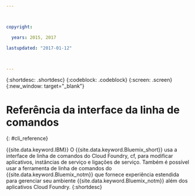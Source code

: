 ```yaml
---



copyright:

  years: 2015, 2017

lastupdated: "2017-01-12"



---
```


{:shortdesc: .shortdesc}
{:codeblock: .codeblock}
{:screen: .screen}
{:new_window: target="_blank"}

# Referência da interface da linha de comandos
{: #cli_reference}

{{site.data.keyword.IBM}} O {{site.data.keyword.Bluemix_short}} usa a interface de linha de comandos do Cloud Foundry, cf, para modificar aplicativos, instâncias de serviço e ligações de serviço. Também é possível usar a ferramenta de linha de comandos do {{site.data.keyword.Bluemix_notm}} que fornece experiência estendida para gerenciar seu ambiente {{site.data.keyword.Bluemix_notm}} além dos aplicativos Cloud Foundry.
{:shortdesc}
